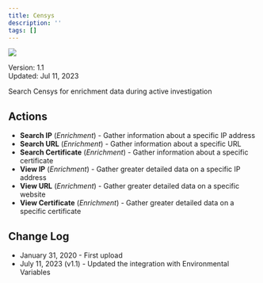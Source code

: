 ```yaml
---
title: Censys
description: ''
tags: []
---
```


![](/img/platform-services/automation-service/app-central/logos/censys.png)

Version: 1.1  
Updated: Jul 11, 2023

Search Censys for enrichment data during active investigation

## Actions

* **Search IP** (*Enrichment*) - Gather information about a specific IP address
* **Search URL** (*Enrichment*) - Gather information about a specific URL
* **Search Certificate** (*Enrichment*) - Gather information about a specific certificate
* **View IP** (*Enrichment*) - Gather greater detailed data on a specific IP address
* **View URL** (*Enrichment*) - Gather greater detailed data on a specific website
* **View Certificate** (*Enrichment*) - Gather greater detailed data on a specific certificate

## Change Log

* January 31, 2020 - First upload
* July 11, 2023 (v1.1) - Updated the integration with Environmental Variables
